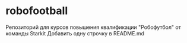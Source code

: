 # robofootball
Репозиторий для курсов повышения квалификации  "Робофутбол" от команды Starkit
Добавить одну строчку в README.md

